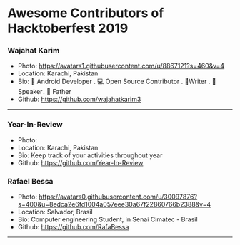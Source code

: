 # Awesome Contributors of Hacktoberfest 2019

### Wajahat Karim
- Photo: https://avatars1.githubusercontent.com/u/8867121?s=460&v=4
- Location: Karachi, Pakistan
- Bio: 📱 Android Developer . 💻 Open Source Contributor . 📝Writer . 🎤 Speaker . 👶 Father 
- Github: https://github.com/wajahatkarim3

-----------

### Year-In-Review
- Photo: 
- Location: Karachi, Pakistan
- Bio: Keep track of your activities throughout year
- Github: https://github.com/Year-In-Review

### Rafael Bessa
- Photo: https://avatars0.githubusercontent.com/u/30097876?s=400&u=8edca2e6fd1004a057eee30a67f22860766b2388&v=4
- Location: Salvador, Brasil
- Bio: Computer engineering Student, in Senai Cimatec - Brasil
- Github: https://github.com/RafaBessa

-----------
